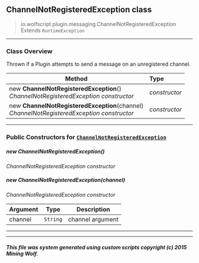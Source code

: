 ## ChannelNotRegisteredException __class__

>io.wolfscript.plugin.messaging.ChannelNotRegisteredException
>Extends `RuntimeException`

---

### Class Overview

Thrown if a Plugin attempts to send a message on an unregistered channel.

Method | Type   
--- | :--- 
new __ChannelNotRegisteredException__() <br> _ChannelNotRegisteredException constructor_ | _constructor_
new __ChannelNotRegisteredException__(channel) <br> _ChannelNotRegisteredException constructor_ | _constructor_



---

### Public Constructors for [`ChannelNotRegisteredException`](ChannelNotRegisteredException.md)

##### <a id='channelnotregisteredexception'></a>new __ChannelNotRegisteredException__() 

_ChannelNotRegisteredException constructor_


##### <a id='channelnotregisteredexception'></a>new __ChannelNotRegisteredException__(channel) 

_ChannelNotRegisteredException constructor_

Argument | Type | Description  
--- | --- | --- 
channel | `String` | channel argument

---
---


##### This file was system generated using custom scripts copyright (c) 2015 Mining Wolf.
	

